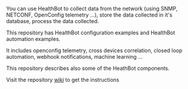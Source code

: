 You can use HealthBot to collect data from the network (using SNMP, NETCONF, OpenConfig telemetry ...), store the data collected in it's database, process the data collected.

This repository has HealthBot configuration examples and HealthBot automation examples.  

It includes openconfig telemetry, cross devices correlation, closed loop automation, webhook notifications, machine learning ...  

This repository describes also some of the HeathBot components.  

Visit the repository [wiki](https://github.com/ksator/junos_monitoring_with_healthbot/wiki) to get the instructions 

